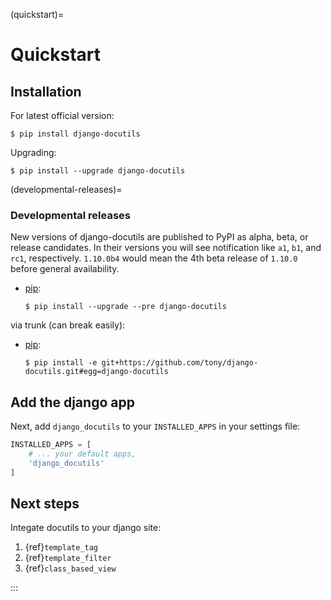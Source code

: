(quickstart)=

# Quickstart

## Installation

For latest official version:

```console
$ pip install django-docutils
```

Upgrading:

```console
$ pip install --upgrade django-docutils
```

(developmental-releases)=

### Developmental releases

New versions of django-docutils are published to PyPI as alpha, beta, or release candidates. In
their versions you will see notification like `a1`, `b1`, and `rc1`, respectively. `1.10.0b4` would
mean the 4th beta release of `1.10.0` before general availability.

- [pip]\:

  ```console
  $ pip install --upgrade --pre django-docutils
  ```

via trunk (can break easily):

- [pip]\:

  ```console
  $ pip install -e git+https://github.com/tony/django-docutils.git#egg=django-docutils
  ```

[pip]: https://pip.pypa.io/en/stable/

## Add the django app

Next, add `django_docutils` to your `INSTALLED_APPS` in your settings file:

```python
INSTALLED_APPS = [
    # ... your default apps,
    'django_docutils'
]
```

## Next steps

Integate docutils to your django site:

1. {ref}`template_tag`
2. {ref}`template_filter`
3. {ref}`class_based_view`

:::
